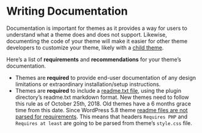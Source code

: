# Writing Documentation

Documentation is important for themes as it provides a way for users to understand what a theme does and does not support. Likewise, documenting the code of your theme will make it easier for other theme developers to customize your theme, likely with a [child theme](https://developer.wordpress.org/themes/advanced-topics/child-themes/).

Here’s a list of **requirements** and **recommendations** for your theme’s documentation.

*   Themes are **required** to provide end-user documentation of any design limitations or extraordinary installation/setup instructions.
*   Themes are **required** to include a [readme.txt file](https://wordpress.org/plugins/about/readme.txt), using the plugin directory’s readme.txt markdown format. New themes need to follow this rule as of October 25th, 2018. Old themes have a 6 months grace time from this date. Since WordPress 5.8 theme [readme files are not parsed for requirements](https://core.trac.wordpress.org/ticket/48520). This means that headers `Requires PHP` and `Requires at least` are going to be parsed from theme’s `style.css` file.
